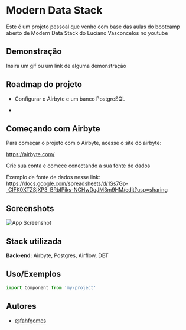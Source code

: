 
# Modern Data Stack

Este é um projeto pessoal que venho com base das aulas do bootcamp aberto de Modern Data Stack do Luciano Vasconcelos no youtube


## Demonstração

Insira um gif ou um link de alguma demonstração





## Roadmap do projeto

- Configurar o Airbyte e um banco PostgreSQL

- 


## Começando com Airbyte

Para começar o projeto com o Airbyte, acesse o site do airbyte: 

https://airbyte.com/

Crie sua conta e comece conectando a sua fonte de dados

Exemplo de fonte de dados nesse link: https://docs.google.com/spreadsheets/d/1Ss7Gp-_ClFK0XTZSjXP3_BRbIPiks-NCHwDgJM3m9HM/edit?usp=sharing
## Screenshots

![App Screenshot](https://via.placeholder.com/468x300?text=App+Screenshot+Here)


## Stack utilizada

**Back-end:** Airbyte, Postgres, Airflow, DBT


## Uso/Exemplos

```python
import Component from 'my-project'

```


## Autores

- [@fahfgomes](https://github.com/fahfgomes)

